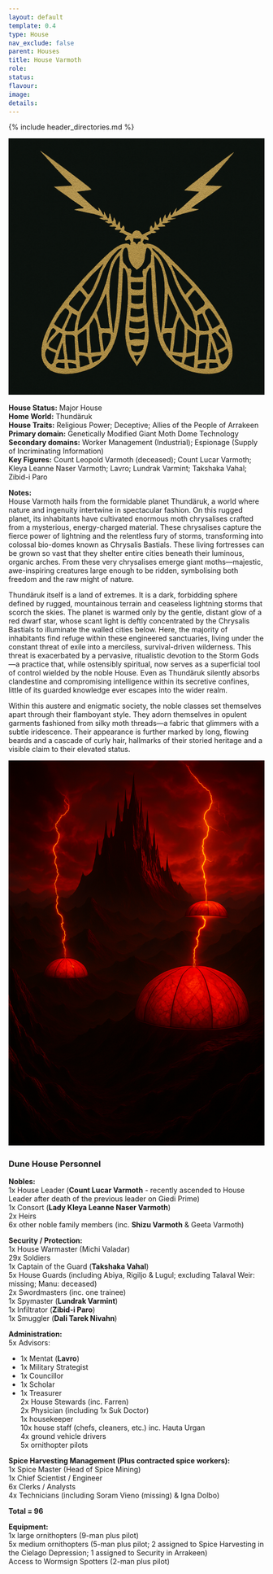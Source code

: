 ```yaml
---
layout: default
template: 0.4
type: House
nav_exclude: false
parent: Houses
title: House Varmoth
role: 
status: 
flavour: 
image: 
details:
---
```


{% include header_directories.md %}  
  
![](../../imgs/House%20Varmoth%20Symbol.png)  
  
**House Status:** Major House  
**Home World:** Thundäruk  
**House Traits:** Religious Power; Deceptive; Allies of the People of Arrakeen  
**Primary domain:** Genetically Modified Giant Moth Dome Technology  
**Secondary domains:** Worker Management (Industrial); Espionage (Supply of Incriminating Information)  
**Key Figures:** Count Leopold Varmoth (deceased); Count Lucar Varmoth; Kleya Leanne Naser Varmoth; Lavro; Lundrak Varmint; Takshaka Vahal; Zibid-i Paro  

**Notes:**  
House Varmoth hails from the formidable planet Thundäruk, a world where nature and ingenuity intertwine in spectacular fashion. On this rugged planet, its inhabitants have cultivated enormous moth chrysalises crafted from a mysterious, energy-charged material. These chrysalises capture the fierce power of lightning and the relentless fury of storms, transforming into colossal bio-domes known as Chrysalis Bastials. These living fortresses can be grown so vast that they shelter entire cities beneath their luminous, organic arches. From these very chrysalises emerge giant moths—majestic, awe-inspiring creatures large enough to be ridden, symbolising both freedom and the raw might of nature.  

Thundäruk itself is a land of extremes. It is a dark, forbidding sphere defined by rugged, mountainous terrain and ceaseless lightning storms that scorch the skies. The planet is warmed only by the gentle, distant glow of a red dwarf star, whose scant light is deftly concentrated by the Chrysalis Bastials to illuminate the walled cities below. Here, the majority of inhabitants find refuge within these engineered sanctuaries, living under the constant threat of exile into a merciless, survival-driven wilderness. This threat is exacerbated by a pervasive, ritualistic devotion to the Storm Gods—a practice that, while ostensibly spiritual, now serves as a superficial tool of control wielded by the noble House. Even as Thundäruk silently absorbs clandestine and compromising intelligence within its secretive confines, little of its guarded knowledge ever escapes into the wider realm.  

Within this austere and enigmatic society, the noble classes set themselves apart through their flamboyant style. They adorn themselves in opulent garments fashioned from silky moth threads—a fabric that glimmers with a subtle iridescence. Their appearance is further marked by long, flowing beards and a cascade of curly hair, hallmarks of their storied heritage and a visible claim to their elevated status.  
  
![](../../imgs/Vandaruk.png)  

### Dune House Personnel 


**Nobles:**  
1x House Leader (**Count Lucar Varmoth** - recently ascended to House Leader after death of the previous leader on Giedi Prime)  
1x Consort (**Lady Kleya Leanne Naser Varmoth**)  
2x Heirs  
6x other noble family members (inc. **Shizu Varmoth** & Geeta Varmoth)  

**Security / Protection:**  
1x House Warmaster (Michi Valadar)  
29x Soldiers  
1x Captain of the Guard (**Takshaka Vahal**)  
5x House Guards (including Abiya, Rigiljo & Lugul; excluding Talaval Weir: missing; Manu: deceased)  
2x Swordmasters (inc. one trainee)  
1x Spymaster (**Lundrak Varmint**)  
1x Infiltrator (**Zibid-i Paro**)  
1x Smuggler (**Dali Tarek Nivahn**)  


**Administration:**  
5x Advisors:  
- 1x Mentat (**Lavro**)  
- 1x Military Strategist  
- 1x Councillor  
- 1x Scholar  
- 1x Treasurer  
2x House Stewards (inc. Farren)  
2x Physician (including 1x Suk Doctor)  
1x housekeeper  
10x house staff (chefs, cleaners, etc.) inc. Hauta Urgan  
4x ground vehicle drivers  
5x ornithopter pilots  


**Spice Harvesting Management (Plus contracted spice workers):**  
1x Spice Master (Head of Spice Mining)  
1x Chief Scientist / Engineer  
6x Clerks / Analysts  
4x Technicians (including Soram Vieno (missing) & Igna Dolbo)  


**Total = 96**


**Equipment:**  
1x large ornithopters (9-man plus pilot)  
5x medium ornithopters (5-man plus pilot; 2 assigned to Spice Harvesting in the Cielago Depression; 1 assigned to Security in Arrakeen)  
Access to Wormsign Spotters (2-man plus pilot)  


